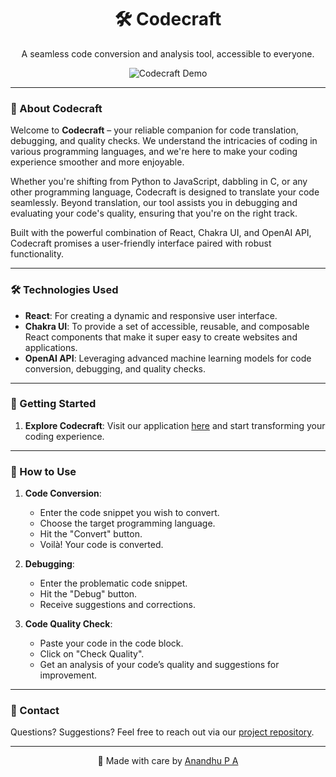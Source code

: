 <h1 align="center">🛠️ Codecraft</h1>

<p align="center">
  A seamless code conversion and analysis tool, accessible to everyone.
</p>

<p align="center">
  <img src="path_to_your_project_screenshot_or_gif" alt="Codecraft Demo"/>
</p>

---

### 📜 About Codecraft

Welcome to **Codecraft** – your reliable companion for code translation, debugging, and quality checks. We understand the intricacies of coding in various programming languages, and we're here to make your coding experience smoother and more enjoyable.

Whether you're shifting from Python to JavaScript, dabbling in C, or any other programming language, Codecraft is designed to translate your code seamlessly. Beyond translation, our tool assists you in debugging and evaluating your code's quality, ensuring that you're on the right track.

Built with the powerful combination of React, Chakra UI, and OpenAI API, Codecraft promises a user-friendly interface paired with robust functionality.

---

### 🛠️ Technologies Used

- **React**: For creating a dynamic and responsive user interface.
- **Chakra UI**: To provide a set of accessible, reusable, and composable React components that make it super easy to create websites and applications.
- **OpenAI API**: Leveraging advanced machine learning models for code conversion, debugging, and quality checks.

---

### 🚀 Getting Started

1. **Explore Codecraft**: Visit our application [here](https://codecraft-jpke0gjgf-anandhupa1.vercel.app) and start transforming your coding experience.

---

### 📖 How to Use

1. **Code Conversion**: 
   - Enter the code snippet you wish to convert.
   - Choose the target programming language.
   - Hit the "Convert" button.
   - Voilà! Your code is converted.

2. **Debugging**: 
   - Enter the problematic code snippet.
   - Hit the "Debug" button.
   - Receive suggestions and corrections.

3. **Code Quality Check**: 
   - Paste your code in the code block.
   - Click on "Check Quality".
   - Get an analysis of your code’s quality and suggestions for improvement.

---



### 📧 Contact

Questions? Suggestions? Feel free to reach out via our [project repository](https://github.com/Anandhupa1/code-converter). 

---

<p align="center">
  💖 Made with care by <a href="https://github.com/Anandhupa1">Anandhu P A</a>
</p>
